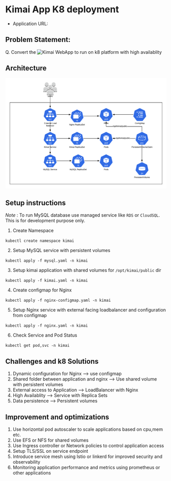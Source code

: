 #  Kimai App K8 deployment

- Application URL:  

## Problem Statement: 
Q. Convert the ![Kimai WebApp](https://github.com/tobybatch/kimai2) to run on k8 platform with high availablity

## Architecture
![GitHub Logo](kimai_arch.png)
## Setup instructions
*Note* : To run MySQL database use managed service like `RDS` or `CloudSQL`. This is for development purpose only. 
1. Create Namespace 

`kubectl create namespace kimai`

2. Setup MySQL service with persistent volumes

`kubectl apply -f mysql.yaml -n kimai`

3. Setup kimai application with shared volumes for `/opt/kimai/public` dir

`kubectl apply -f kimai.yaml -n kimai`

4. Create configmap for Nginx

`kubectl apply -f nginx-configmap.yaml -n kimai`

5. Setup Nginx service with external facing loadbalancer and configuration from configmap

`kubectl apply -f nginx.yaml -n kimai`

6. Check Service and Pod  Status

`kubectl get pod,svc -n kimai `

## Challenges and k8 Solutions
1. Dynamic configuration for Nginx --> use configmap
2. Shared folder between application and nginx --> Use shared volume with persistent volumes
3. External access to Application  --> LoadBalancer with Nginx 
4. High Availablity --> Service with Replica Sets
5. Data persistence --> Persistent volumes

## Improvement and  optimizations
1. Use horizontal pod autoscaler to scale applications based on cpu,mem etc.
2. Use EFS or NFS for shared volumes
3. Use Ingress controller or Network policies to control application access
4. Setup TLS/SSL on service endpoint
5. Introduce service mesh using Istio or linkerd for improved security and observability
6. Monitoring application performance and metrics using prometheus or other applications






